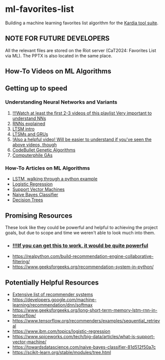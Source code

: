 # ml-favorites-list
Building a machine learning favorites list algorithm for the [Kardia tool suite](https://kardia.sourceforge.net/vision.php).

## NOTE FOR FUTURE DEVELOPERS
All the relevant files are stored on the Riot server (CaT2024: Favorites List via ML). The PPTX is also located in the same place.

## How-To Videos on ML Algorithms
## Getting up to speed
### Understanding Neural Networks and Variants
1. [!!!Watch at least the first 2-3 videos of this playlist Very important to understand NNs](https://youtube.com/playlist?list=PLZHQObOWTQDNU6R1_67000Dx_ZCJB-3pi&si=dLaDpuRujdl_VjgM)
2. [RNNs explained](https://www.youtube.com/watch?v=AsNTP8Kwu80)
3. [LTSM intro](https://www.youtube.com/watch?v=b61DPVFX03I)
4. [LTSMs and GRUs](https://youtu.be/8HyCNIVRbSU?si=qGzNYRwQz2G1seHA)
5. [!Also a helpful video! Will be easier to understand if you've seen the above videos, though](https://www.youtube.com/watch?v=G4MBc40rQ2k)
6. [CodeBullet Genetic Algorithms](https://www.youtube.com/watch?v=VnwjxityDLQ)
7. [Computerphile GAs](https://www.youtube.com/watch?v=MacVqujSXWE&pp=ygUQY29tcHV0ZXJwaGlsZSBnYQ%3D%3D)

### How-To Articles on ML Algorithms
- [LSTM, walking through a python example](https://www.geeksforgeeks.org/long-short-term-memory-lstm-rnn-in-tensorflow/)
- [Logistic Regression](https://www.ibm.com/topics/logistic-regression)
- [Support Vector Machines](https://www.spiceworks.com/tech/big-data/articles/what-is-support-vector-machine/)
- [Naive Bayes Classifier](https://towardsdatascience.com/naive-bayes-classifier-81d512f50a7c)
- [Decision Trees](https://scikit-learn.org/stable/modules/tree.html)

## Promising Resources
These look like they could be powerful and helpful to achieving the project goals, but due to scope and time we weren't able to look much into them.
- ### [!!!If you can get this to work, it would be quite powerful](https://github.com/recommenders-team/recommenders!!) 
- https://realpython.com/build-recommendation-engine-collaborative-filtering/
- https://www.geeksforgeeks.org/recommendation-system-in-python/

## Potentially Helpful Resources
- [Extensive list of recommender systems](https://github.com/TheJellyDonuts/ml-favorites-list)
- https://developers.google.com/machine-learning/recommendation/dnn/softmax
- https://www.geeksforgeeks.org/long-short-term-memory-lstm-rnn-in-tensorflow/
- https://www.tensorflow.org/recommenders/examples/sequential_retrieval
- https://www.ibm.com/topics/logistic-regression
- https://www.spiceworks.com/tech/big-data/articles/what-is-support-vector-machine/
- https://towardsdatascience.com/naive-bayes-classifier-81d512f50a7c
- https://scikit-learn.org/stable/modules/tree.html

